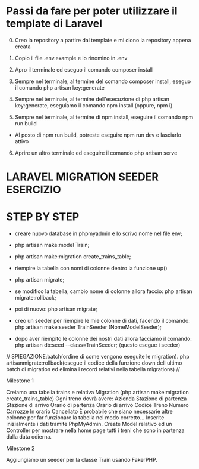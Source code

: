 # Passi da fare per poter utilizzare il template di Laravel

0. Creo la repository a partire dal template e mi clono la repository appena creata

1. Copio il file .env.example e lo rinomino in .env

2. Apro il terminale ed eseguo il comando composer install

3. Sempre nel terminale, al termine del comando composer install, eseguo il comando php artisan key:generate

4. Sempre nel terminale, al termine dell'esecuzione di php artisan key:generate, eseguiamo il comando npm install (oppure, npm i)

5. Sempre nel terminale, al termine di npm install, eseguire il comando npm run build
- Al posto di npm run build, potreste eseguire npm run dev e lasciarlo attivo

6. Aprire un altro terminale ed eseguire il comando php artisan serve

# LARAVEL MIGRATION SEEDER ESERCIZIO

# STEP BY STEP

- creare nuovo database in phpmyadmin e lo scrivo nome nel file env;

- php artisan make:model Train;

- php artisan make:migration create_trains_table;

- riempire la tabella con nomi di colonne dentro la funzione up()

- php artisan migrate;

- se modifico la tabella, cambio nome di colonne allora faccio: php artisan migrate:rollback; 

- poi di nuovo: php artisan migrate;

- creo un seeder per riempire le mie colonne di dati, facendo il comando: php artisan make:seeder TrainSeeder (NomeModelSeeder);

- dopo aver riempito le colonne dei nostri dati allora facciamo il comando: php artisan db:seed --class=TrainSeeder; (questo esegue i seeder)


// SPIEGAZIONE:batch(ordine di come vengono eseguite le migration).
php artisanmigrate:rollback(esegue il codice della funzione down dell ultimo batch di migration ed elimina i record relativi nella tabella migrations) //


Milestone 1

Creiamo una tabella trains e relativa Migration (php artisan make:migration create_trains_table)
Ogni treno dovrà avere:
Azienda
Stazione di partenza
Stazione di arrivo
Orario di partenza
Orario di arrivo
Codice Treno
Numero Carrozze
In orario
Cancellato
È probabile che siano necessarie altre colonne per far funzionare la tabella nel modo corretto...
Inserite inizialmente i dati tramite PhpMyAdmin.
Create Model relativo ed un Controller per mostrare nella home page tutti i treni che sono in partenza dalla data odierna.


Milestone 2

Aggiungiamo un seeder per la classe Train usando FakerPHP.







